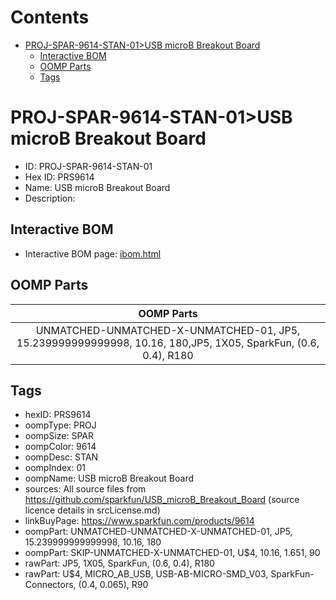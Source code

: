 



Contents
========

* [PROJ-SPAR-9614-STAN-01>USB microB Breakout Board](#proj-spar-9614-stan-01usb-microb-breakout-board)
	* [Interactive BOM](#interactive-bom)
	* [OOMP Parts](#oomp-parts)
	* [Tags](#tags)

# PROJ-SPAR-9614-STAN-01>USB microB Breakout Board

- ID: PROJ-SPAR-9614-STAN-01
- Hex ID: PRS9614
- Name: USB microB Breakout Board
- Description: 

## Interactive BOM

- Interactive BOM page: [ibom.html](kicad/bom/ibom.html)

## OOMP Parts
  

|OOMP Parts|
| :---: |
|UNMATCHED-UNMATCHED-X-UNMATCHED-01, JP5, 15.239999999999998, 10.16, 180,JP5, 1X05, SparkFun, (0.6, 0.4), R180|

## Tags

- hexID: PRS9614
- oompType: PROJ
- oompSize: SPAR
- oompColor: 9614
- oompDesc: STAN
- oompIndex: 01
- oompName: USB microB Breakout Board
- sources: All source files from https://github.com/sparkfun/USB_microB_Breakout_Board (source licence details in srcLicense.md)
- linkBuyPage: https://www.sparkfun.com/products/9614
- oompPart: UNMATCHED-UNMATCHED-X-UNMATCHED-01, JP5, 15.239999999999998, 10.16, 180
- oompPart: SKIP-UNMATCHED-X-UNMATCHED-01, U$4, 10.16, 1.651, 90
- rawPart: JP5, 1X05, SparkFun, (0.6, 0.4), R180
- rawPart: U$4, MICRO_AB_USB, USB-AB-MICRO-SMD_V03, SparkFun-Connectors, (0.4, 0.065), R90
